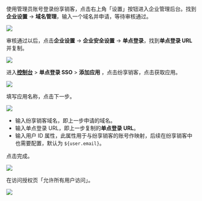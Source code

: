 <IntegrationDetailCard :title="`申请纷享销客域名`">

使用管理员账号登录纷享销客，点击右上角「设置」按钮进入企业管理后台。找到**企业设置** -> **域名管理**，输入一个域名并申请，等待审核通过。

![](~@imagesZhCn/integration/fxiaoke/1-1.png)

审核通过以后，点击**企业设置** -> **企业安全设置** -> **单点登录**，找到**单点登录 URL** 并复制。

![](~@imagesZhCn/integration/fxiaoke/1-2.png)

</IntegrationDetailCard>

<IntegrationDetailCard :title="`在 ${$localeConfig.brandName} 中创建应用`">

进入[**控制台**](https://console.authing.cn) > **单点登录 SSO** > **添加应用** ，点击纷享销客，点击获取应用。

![](~@imagesZhCn/integration/fxiaoke/1-3.png)

填写应用名称，点击下一步。

![](~@imagesZhCn/integration/fxiaoke/1-4.png)

- 输入纷享销客域名，即上一步申请的域名。
- 输入单点登录 URL，即上一步复制的**单点登录 URL**。
- 输入用户 ID 属性，此属性用于与纷享销客的账号作映射，后续在纷享销客中也需要配置，默认为 `${user.email}`。

点击完成。

![](~@imagesZhCn/integration/fxiaoke/1-5.png)

在访问授权页「允许所有用户访问」。

![](~@imagesZhCn/integration/fxiaoke/1-6.png)

</IntegrationDetailCard>
